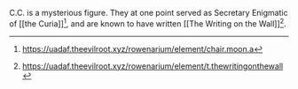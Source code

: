 C.C. is a mysterious figure. They at one point served as Secretary Enigmatic of [[the Curia]][^1], and are known to have written [[The Writing on the Wall]][^2].

[^1]: https://uadaf.theevilroot.xyz/rowenarium/element/chair.moon.a
[^2]: https://uadaf.theevilroot.xyz/rowenarium/element/t.thewritingonthewall